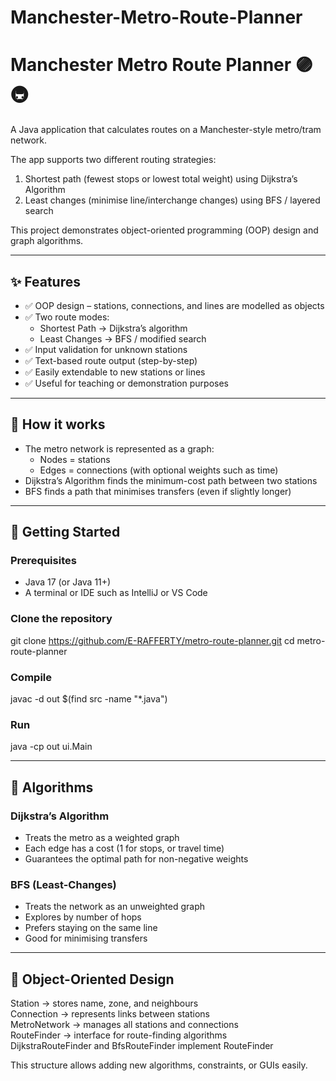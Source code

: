 # Manchester-Metro-Route-Planner
# Manchester Metro Route Planner 🟣🚇

A Java application that calculates routes on a Manchester-style metro/tram network.

The app supports two different routing strategies:
1. Shortest path (fewest stops or lowest total weight) using Dijkstra’s Algorithm
2. Least changes (minimise line/interchange changes) using BFS / layered search

This project demonstrates object-oriented programming (OOP) design and graph algorithms.

---

## ✨ Features

- ✅ OOP design – stations, connections, and lines are modelled as objects
- ✅ Two route modes:
  - Shortest Path → Dijkstra’s algorithm
  - Least Changes → BFS / modified search
- ✅ Input validation for unknown stations
- ✅ Text-based route output (step-by-step)
- ✅ Easily extendable to new stations or lines
- ✅ Useful for teaching or demonstration purposes

---

## 🧠 How it works

- The metro network is represented as a graph:
  - Nodes = stations
  - Edges = connections (with optional weights such as time)
- Dijkstra’s Algorithm finds the minimum-cost path between two stations
- BFS finds a path that minimises transfers (even if slightly longer)

---

## 🚀 Getting Started

### Prerequisites
- Java 17 (or Java 11+)
- A terminal or IDE such as IntelliJ or VS Code

### Clone the repository
git clone https://github.com/E-RAFFERTY/metro-route-planner.git
cd metro-route-planner

### Compile
javac -d out $(find src -name "*.java")

### Run
java -cp out ui.Main

---

## 🧮 Algorithms

### Dijkstra’s Algorithm
- Treats the metro as a weighted graph
- Each edge has a cost (1 for stops, or travel time)
- Guarantees the optimal path for non-negative weights

### BFS (Least-Changes)
- Treats the network as an unweighted graph
- Explores by number of hops
- Prefers staying on the same line
- Good for minimising transfers

---

## 🧱 Object-Oriented Design

Station → stores name, zone, and neighbours  
Connection → represents links between stations  
MetroNetwork → manages all stations and connections  
RouteFinder → interface for route-finding algorithms  
DijkstraRouteFinder and BfsRouteFinder implement RouteFinder

This structure allows adding new algorithms, constraints, or GUIs easily.


